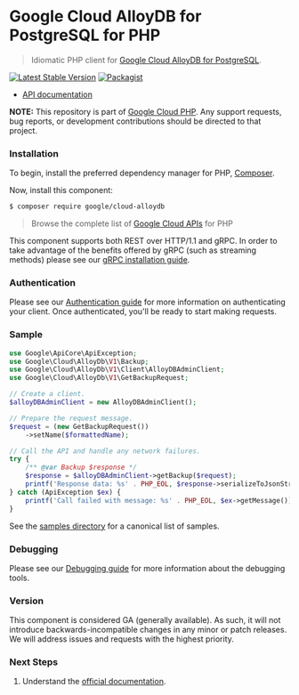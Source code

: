 # Google Cloud AlloyDB for PostgreSQL for PHP

> Idiomatic PHP client for [Google Cloud AlloyDB for PostgreSQL](https://cloud.google.com/alloydb).

[![Latest Stable Version](https://poser.pugx.org/google/cloud-alloydb/v/stable)](https://packagist.org/packages/google/cloud-alloydb) [![Packagist](https://img.shields.io/packagist/dm/google/cloud-alloydb.svg)](https://packagist.org/packages/google/cloud-alloydb)

* [API documentation](https://cloud.google.com/php/docs/reference/cloud-alloydb/latest)

**NOTE:** This repository is part of [Google Cloud PHP](https://github.com/googleapis/google-cloud-php). Any
support requests, bug reports, or development contributions should be directed to
that project.

### Installation

To begin, install the preferred dependency manager for PHP, [Composer](https://getcomposer.org/).

Now, install this component:

```sh
$ composer require google/cloud-alloydb
```

> Browse the complete list of [Google Cloud APIs](https://cloud.google.com/php/docs/reference)
> for PHP

This component supports both REST over HTTP/1.1 and gRPC. In order to take advantage of the benefits
offered by gRPC (such as streaming methods) please see our
[gRPC installation guide](https://cloud.google.com/php/grpc).

### Authentication

Please see our [Authentication guide](https://github.com/googleapis/google-cloud-php/blob/main/AUTHENTICATION.md) for more information
on authenticating your client. Once authenticated, you'll be ready to start making requests.

### Sample

```php
use Google\ApiCore\ApiException;
use Google\Cloud\AlloyDb\V1\Backup;
use Google\Cloud\AlloyDb\V1\Client\AlloyDBAdminClient;
use Google\Cloud\AlloyDb\V1\GetBackupRequest;

// Create a client.
$alloyDBAdminClient = new AlloyDBAdminClient();

// Prepare the request message.
$request = (new GetBackupRequest())
    ->setName($formattedName);

// Call the API and handle any network failures.
try {
    /** @var Backup $response */
    $response = $alloyDBAdminClient->getBackup($request);
    printf('Response data: %s' . PHP_EOL, $response->serializeToJsonString());
} catch (ApiException $ex) {
    printf('Call failed with message: %s' . PHP_EOL, $ex->getMessage());
}
```

See the [samples directory](https://github.com/googleapis/google-cloud-php-alloydb/tree/main/samples) for a canonical list of samples.

### Debugging

Please see our [Debugging guide](https://github.com/googleapis/google-cloud-php/blob/main/DEBUG.md)
for more information about the debugging tools.

### Version

This component is considered GA (generally available). As such, it will not introduce backwards-incompatible changes in
any minor or patch releases. We will address issues and requests with the highest priority.

### Next Steps

1. Understand the [official documentation](https://cloud.google.com/alloydb/docs/reference/rest).
